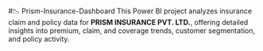 #📉 Prism-Insurance-Dashboard
This Power BI project analyzes insurance claim and policy data for **PRISM INSURANCE PVT. LTD.**, offering detailed insights into premium, claim, and coverage trends, customer segmentation, and policy activity.
